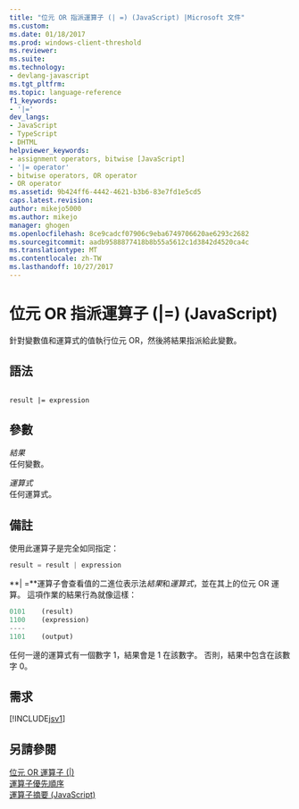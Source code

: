 ```yaml
---
title: "位元 OR 指派運算子 (| =) (JavaScript) |Microsoft 文件"
ms.custom: 
ms.date: 01/18/2017
ms.prod: windows-client-threshold
ms.reviewer: 
ms.suite: 
ms.technology:
- devlang-javascript
ms.tgt_pltfrm: 
ms.topic: language-reference
f1_keywords:
- '|='
dev_langs:
- JavaScript
- TypeScript
- DHTML
helpviewer_keywords:
- assignment operators, bitwise [JavaScript]
- '|= operator'
- bitwise operators, OR operator
- OR operator
ms.assetid: 9b424ff6-4442-4621-b3b6-83e7fd1e5cd5
caps.latest.revision: 
author: mikejo5000
ms.author: mikejo
manager: ghogen
ms.openlocfilehash: 8ce9cadcf07906c9eba6749706620ae6293c2682
ms.sourcegitcommit: aadb9588877418b8b55a5612c1d3842d4520ca4c
ms.translationtype: MT
ms.contentlocale: zh-TW
ms.lasthandoff: 10/27/2017
---
```

# <a name="bitwise-or-assignment-operator--javascript"></a>位元 OR 指派運算子 (|=) (JavaScript)
針對變數值和運算式的值執行位元 OR，然後將結果指派給此變數。  
  
## <a name="syntax"></a>語法  
  
```  
  
result |= expression  
```  
  
## <a name="parameters"></a>參數  
 *結果*  
 任何變數。  
  
 *運算式*  
 任何運算式。  
  
## <a name="remarks"></a>備註  
 使用此運算子是完全如同指定：  
  
```JavaScript  
result = result | expression  
```  
  
 **&#124; =**運算子會查看值的二進位表示法*結果*和*運算式*，並在其上的位元 OR 運算。 這項作業的結果行為就像這樣：  
  
```JavaScript  
0101    (result)  
1100    (expression)  
----  
1101    (output)  
```  
  
 任何一邊的運算式有一個數字 1，結果會是 1 在該數字。 否則，結果中包含在該數字 0。  
  
## <a name="requirements"></a>需求  
 [!INCLUDE[jsv1](../../javascript/misc/includes/jsv1-md.md)]  
  
## <a name="see-also"></a>另請參閱  
 [位元 OR 運算子 (&#124;)](../../javascript/reference/bitwise-or-operator-decrement-javascript.md)   
 [運算子優先順序](../../javascript/operator-subtractprecedence-javascript.md)   
 [運算子摘要 (JavaScript)](../../javascript/misc/operator-subtractsummary-javascript.md)